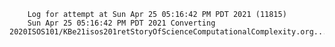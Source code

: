         Log for attempt at Sun Apr 25 05:16:42 PM PDT 2021 (11815)
        Sun Apr 25 05:16:42 PM PDT 2021 Converting 2020ISOS101/KBe21isos201retStoryOfScienceComputationalComplexity.org...
